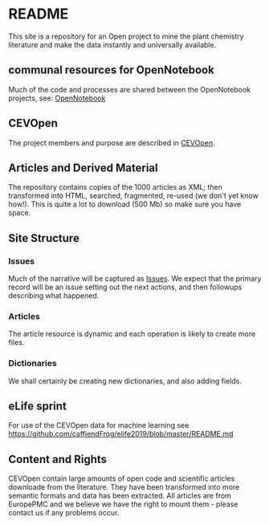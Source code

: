 # README
This site is a repository for an Open project to mine the plant chemistry literature and make the data instantly and universally available.

## communal resources for OpenNotebook
Much of the code and processes are shared between the OpenNotebook projects, see:
[OpenNotebook](https://github.com/petermr/openNotebook/blob/master/README.md)

## CEVOpen
The project members and purpose are described in [CEVOpen](AboutCEV.md).

## Articles and Derived Material
The repository contains copies of the 1000 articles as XML; then transformed into HTML, searched, fragmented, re-used (we don't yet know how!). This is quite a lot to download (500 Mb) so make sure you have space.  

## Site Structure

### Issues
Much of the narrative will be captured as [Issues](https://github.com/petermr/CEVOpen/issues). We expect that the primary record will be an issue setting out the next actions, and then followups describing what happened.

### Articles
The article resource is dynamic and each operation is likely to create more files.

### Dictionaries 
We shall certainly be creating new dictionaries, and also adding fields.

## eLife sprint
For use of the CEVOpen data for machine learning see https://github.com/caffiendFrog/elife2019/blob/master/README.md

## Content and Rights
CEVOpen contain large amounts of open code and scientific articles downloade from the literature. They have been transformed into more semantic formats
and data has been extracted. All articles are from EuropePMC and we believe we have the right to mount them - please contact us if any problems occur.
